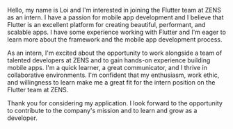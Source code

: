 Hello, my name is Loi and I'm interested in joining the Flutter team at ZENS as an intern. I have a passion for mobile app development and I believe that Flutter is an excellent platform for creating beautiful, performant, and scalable apps. I have some experience working with Flutter and I'm eager to learn more about the framework and the mobile app development process.

As an intern, I'm excited about the opportunity to work alongside a team of talented developers at ZENS and to gain hands-on experience building mobile apps. I'm a quick learner, a great communicator, and I thrive in collaborative environments. I'm confident that my enthusiasm, work ethic, and willingness to learn make me a great fit for the intern position on the Flutter team at ZENS.

Thank you for considering my application. I look forward to the opportunity to contribute to the company's mission and to learn and grow as a developer.
